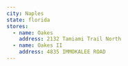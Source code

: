 ```yaml
---
city: Naples
state: florida
stores:
  - name: Oakes
    address: 2132 Tamiami Trail North
  - name: Oakes II
    address: 4835 IMMOKALEE ROAD
---
```


